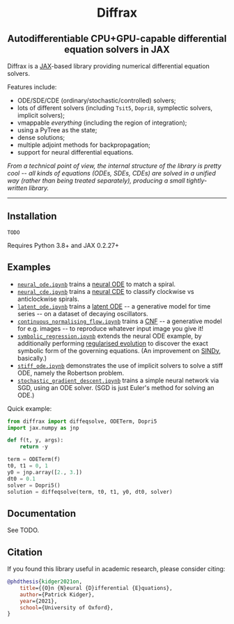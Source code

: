 <h1 align='center'>Diffrax</h1>
<h2 align='center'>Autodifferentiable CPU+GPU-capable differential equation solvers in JAX</h2>

Diffrax is a [JAX](https://github.com/google/jax)-based library providing numerical differential equation solvers.

Features include:
- ODE/SDE/CDE (ordinary/stochastic/controlled) solvers;
- lots of different solvers (including `Tsit5`, `Dopri8`, symplectic solvers, implicit solvers);
- vmappable _everything_ (including the region of integration);
- using a PyTree as the state;
- dense solutions;
- multiple adjoint methods for backpropagation;
- support for neural differential equations.

_From a technical point of view, the internal structure of the library is pretty cool -- all kinds of equations (ODEs, SDEs, CDEs) are solved in a unified way (rather than being treated separately), producing a small tightly-written library._

---

## Installation

```
TODO
```
Requires Python 3.8+ and JAX 0.2.27+

## Examples

- [`neural_ode.ipynb`](./examples/neural_ode.ipynb) trains a [neural ODE](https://arxiv.org/abs/1806.07366) to match a spiral.
- [`neural_cde.ipynb`](./examples/neural_cde.ipynb) trains a [neural CDE](https://arxiv.org/abs/2005.08926) to classify clockwise vs anticlockwise spirals.
- [`latent_ode.ipynb`](./examples/latent_ode.ipynb) trains a [latent ODE](https://arxiv.org/abs/1907.03907) -- a generative model for time series -- on a dataset of decaying oscillators.
- [`continuous_normalising_flow.ipynb`](./examples/continuous_normalising_flow.ipynb) trains a [CNF](https://arxiv.org/abs/1810.01367) -- a generative model for e.g. images -- to reproduce whatever input image you give it!
- [`symbolic_regression.ipynb`](./examples/symbolic_regression.ipynb) extends the neural ODE example, by additionally performing [regularised evolution](https://arxiv.org/abs/1802.01548) to discover the exact symbolic form of the governing equations. (An improvement on [SINDy](https://www.pnas.org/content/113/15/3932), basically.)
- [`stiff_ode.ipynb`](./examples/stiff_ode.ipynb) demonstrates the use of implicit solvers to solve a stiff ODE, namely the Robertson problem.
- [`stochastic_gradient_descent.ipynb`](./examples/stochastic_gradient_descent.ipynb) trains a simple neural network via SGD, using an ODE solver. (SGD is just Euler's method for solving an ODE.)

Quick example:

```python
from diffrax import diffeqsolve, ODETerm, Dopri5
import jax.numpy as jnp

def f(t, y, args):
    return -y

term = ODETerm(f)
t0, t1 = 0, 1
y0 = jnp.array([2., 3.])
dt0 = 0.1
solver = Dopri5()
solution = diffeqsolve(term, t0, t1, y0, dt0, solver)
```

## Documentation

See TODO.

## Citation

If you found this library useful in academic research, please consider citing:

```bibtex
@phdthesis{kidger2021on,
    title={{O}n {N}eural {D}ifferential {E}quations},
    author={Patrick Kidger},
    year={2021},
    school={University of Oxford},
}
```
